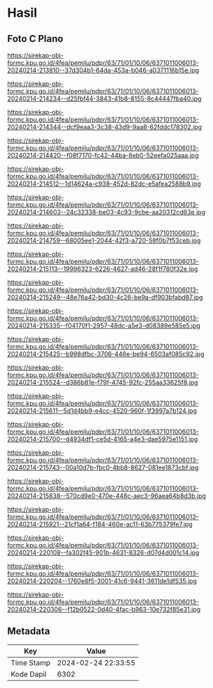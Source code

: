 # Hasil

## Foto C Plano

https://sirekap-obj-formc.kpu.go.id/4fea/pemilu/pdpr/63/71/01/10/06/6371011006013-20240214-213810--37d304b1-64da-453a-b046-a0371116b15e.jpg

https://sirekap-obj-formc.kpu.go.id/4fea/pemilu/pdpr/63/71/01/10/06/6371011006013-20240214-214234--d25fbf44-3843-41b8-8155-8c44447fba40.jpg

https://sirekap-obj-formc.kpu.go.id/4fea/pemilu/pdpr/63/71/01/10/06/6371011006013-20240214-214344--dcf9eaa3-3c38-43d9-9aa8-62fddc178302.jpg

https://sirekap-obj-formc.kpu.go.id/4fea/pemilu/pdpr/63/71/01/10/06/6371011006013-20240214-214420--f08f7170-fc42-44ba-8eb0-52eefa025aaa.jpg

https://sirekap-obj-formc.kpu.go.id/4fea/pemilu/pdpr/63/71/01/10/06/6371011006013-20240214-214512--1d14624a-c938-452d-82dc-e5afea2588b9.jpg

https://sirekap-obj-formc.kpu.go.id/4fea/pemilu/pdpr/63/71/01/10/06/6371011006013-20240214-214603--24c32338-be03-4c93-9cbe-aa20312cd63e.jpg

https://sirekap-obj-formc.kpu.go.id/4fea/pemilu/pdpr/63/71/01/10/06/6371011006013-20240214-214759--68005ee1-2044-42f3-a720-58f0b7f53ceb.jpg

https://sirekap-obj-formc.kpu.go.id/4fea/pemilu/pdpr/63/71/01/10/06/6371011006013-20240214-215113--19996323-6226-4627-ad46-28f1f780f32e.jpg

https://sirekap-obj-formc.kpu.go.id/4fea/pemilu/pdpr/63/71/01/10/06/6371011006013-20240214-215249--48e76a42-bd30-4c26-be9a-df903bfabd87.jpg

https://sirekap-obj-formc.kpu.go.id/4fea/pemilu/pdpr/63/71/01/10/06/6371011006013-20240214-215335--f04170f1-2957-48dc-a5e3-d08389e585e5.jpg

https://sirekap-obj-formc.kpu.go.id/4fea/pemilu/pdpr/63/71/01/10/06/6371011006013-20240214-215425--b998dfbc-3706-446e-be94-6503af085c92.jpg

https://sirekap-obj-formc.kpu.go.id/4fea/pemilu/pdpr/63/71/01/10/06/6371011006013-20240214-215524--d386b81e-f79f-4745-92fc-255aa33625f8.jpg

https://sirekap-obj-formc.kpu.go.id/4fea/pemilu/pdpr/63/71/01/10/06/6371011006013-20240214-215611--5d1d4bb9-e4cc-4520-960f-1f3997a7b124.jpg

https://sirekap-obj-formc.kpu.go.id/4fea/pemilu/pdpr/63/71/01/10/06/6371011006013-20240214-215700--d4934df1-ce5d-4165-a4e3-dae5975e1151.jpg

https://sirekap-obj-formc.kpu.go.id/4fea/pemilu/pdpr/63/71/01/10/06/6371011006013-20240214-215743--00a10d7b-fbc0-4bb8-8627-081ee1873cbf.jpg

https://sirekap-obj-formc.kpu.go.id/4fea/pemilu/pdpr/63/71/01/10/06/6371011006013-20240214-215838--570cd9e0-470e-448c-aec3-96aea64b8d3b.jpg

https://sirekap-obj-formc.kpu.go.id/4fea/pemilu/pdpr/63/71/01/10/06/6371011006013-20240214-215921--21cf1a64-f184-460e-ac11-63b775379fe7.jpg

https://sirekap-obj-formc.kpu.go.id/4fea/pemilu/pdpr/63/71/01/10/06/6371011006013-20240214-220108--fa302f45-901b-4631-8326-d07d4d001c14.jpg

https://sirekap-obj-formc.kpu.go.id/4fea/pemilu/pdpr/63/71/01/10/06/6371011006013-20240214-220204--1760e8f5-3001-41c6-9441-3611de1df535.jpg

https://sirekap-obj-formc.kpu.go.id/4fea/pemilu/pdpr/63/71/01/10/06/6371011006013-20240214-220306--f12b0522-0d40-4fac-b963-10e732f85e31.jpg


## Metadata

| Key        | Value               |
| ---------- | ------------------- |
| Time Stamp | 2024-02-24 22:33:55 |
| Kode Dapil | 6302                |



